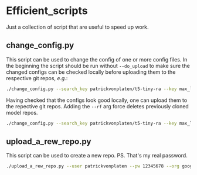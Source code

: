 # Efficient_scripts

Just a collection of script that are useful to speed up work.

## change_config.py

This script can be used to change the config of one or more config files.
In the beginning the script should be run without `--do_upload` to make sure the changed 
configs can be checked locally before uploading them to the respective git repos, *e.g.*:

```bash
./change_config.py --search_key patrickvonplaten/t5-tiny-ra --key max_length --value 10
```

Having checked that the configs look good locally, one can upload them
to the repective git repos. Adding the `--rf` arg force deletes previously cloned
model repos.

```bash
./change_config.py --search_key patrickvonplaten/t5-tiny-ra --key max_length --value 10 --rf --upload
```

## upload_a_rew_repo.py

This script can be used to create a new repo.
PS. That's my real password.

```bash
./upload_a_rew_repo.py --user patrickvonplaten --pw 12345678 --org google --model mt5-small
```


